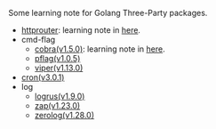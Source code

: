 Some learning note for Golang Three-Party packages.
- [httprouter](https://github.com/julienschmidt/httprouter): learning note in [here](https://github.com/chenDSEE/Go-Three-Party-Packages_note/tree/main/httprouter).
- cmd-flag
  - [cobra(v1.5.0)](https://github.com/spf13/cobra/tree/v1.5.0): learning note in [here](https://github.com/chenDSEE/Go-Three-Party-Packages_note/tree/main/cobra).
  - [pflag(v1.0.5)](https://github.com/spf13/pflag/tree/v1.0.5)
  - [viper(v1.13.0)](https://github.com/spf13/viper/tree/v1.13.0)
- [cron(v3.0.1)](https://github.com/robfig/cron/tree/v3.0.1)
- log
  - [logrus(v1.9.0)](https://github.com/sirupsen/logrus/tree/v1.9.0)
  - [zap(v1.23.0)](https://github.com/uber-go/zap/tree/v1.23.0)
  - [zerolog(v1.28.0)](https://github.com/rs/zerolog/tree/v1.28.0)
